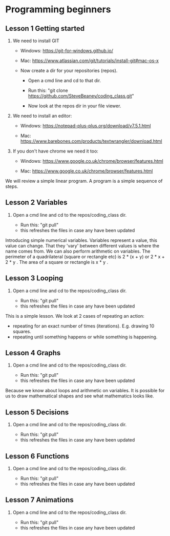 # Programming beginners
## Lesson 1 Getting started
1. We need to install GIT

   * Windows:
https://git-for-windows.github.io/

   * Mac:
https://www.atlassian.com/git/tutorials/install-git#mac-os-x

   * Now create a dir for your repositories (repos). 

     - Open a cmd line and cd to that dir.

     - Run this: "git clone 
https://github.com/SteveBeaney/coding_class.git"

     - Now look at the repos dir in your file viewer.  

2. We need to install an editor:

   * Windows: https://notepad-plus-plus.org/download/v7.5.1.html

   * Mac: https://www.barebones.com/products/textwrangler/download.html

3. If you don't have chrome we need it too:

   * Windows: https://www.google.co.uk/chrome/browser/features.html

   * Mac: https://www.google.co.uk/chrome/browser/features.html

We will review a simple linear program. A program is a simple sequence of steps. 
## Lesson 2 Variables
1. Open a cmd line and cd to the repos/coding_class dir.

     - Run this: "git pull"
     - this refreshes the files in case any have been updated

Introducing simple numerical variables. Variables represent a value, 
this value can change.
That they 'vary' between different values is where the name comes from. 
We can also perform arithmetic on variables.
The perimeter of a quadrilateral (square or rectangle etc) is 2 * (x + y) or 2 * x + 2 * y . The area of a square or rectangle is x * y .

## Lesson 3 Looping
1. Open a cmd line and cd to the repos/coding_class dir.

     - Run this: "git pull"
     - this refreshes the files in case any have been updated

This is a simple lesson. We look at 2 cases of repeating an action: 
- repeating for an exact number of times (iterations). E.g. drawing 10 squares.
- repeating until something happens or while something is happening.

## Lesson 4 Graphs
1. Open a cmd line and cd to the repos/coding_class dir.

     - Run this: "git pull"
     - this refreshes the files in case any have been updated

Because we know about loops and arithmetic on variables. It is possible for us to draw mathematical shapes and see what mathematics looks like.

## Lesson 5 Decisions
1. Open a cmd line and cd to the repos/coding_class dir.

     - Run this: "git pull"
     - this refreshes the files in case any have been updated

## Lesson 6 Functions
1. Open a cmd line and cd to the repos/coding_class dir.

     - Run this: "git pull"
     - this refreshes the files in case any have been updated
## Lesson 7 Animations
1. Open a cmd line and cd to the repos/coding_class dir.

     - Run this: "git pull"
     - this refreshes the files in case any have been updated
